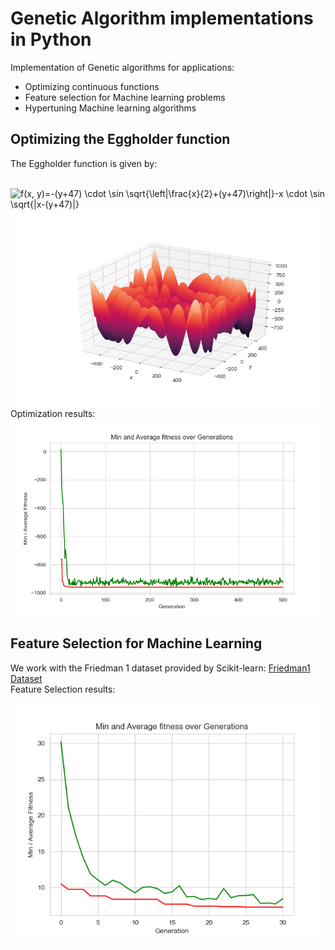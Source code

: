 # Genetic Algorithm implementations in Python
Implementation of Genetic algorithms for applications:
- Optimizing continuous functions
- Feature selection for Machine learning problems
- Hypertuning Machine learning algorithms
## Optimizing the Eggholder function
The Eggholder function is given by: 
  
      
&emsp; &emsp; &emsp; &emsp; &emsp; &emsp; &emsp; &emsp;![f(x, y)=-(y+47) \cdot \sin \sqrt{\left|\frac{x}{2}+(y+47)\right|}-x \cdot \sin \sqrt{|x-(y+47)|}](https://render.githubusercontent.com/render/math?math=f(x%2C%20y)%3D-(y%2B47)%20%5Ccdot%20%5Csin%20%5Csqrt%7B%5Cleft%7C%5Cfrac%7Bx%7D%7B2%7D%2B(y%2B47)%5Cright%7C%7D-x%20%5Ccdot%20%5Csin%20%5Csqrt%7B%7Cx-(y%2B47)%7C%7D)
![Eggholder Function](Images/Egg.png)
</br>
Optimization results:
![Optimization](Images/Opti_graph.png)

## Feature Selection for Machine Learning
We work with the Friedman 1 dataset provided by Scikit-learn: [Friedman1 Dataset](https://scikit-learn.org/stable/modules/generated/sklearn.datasets.make_friedman1.html)  
Feature Selection results:  
</br>
![Feature Selection](Images/ML_Plot.png)
